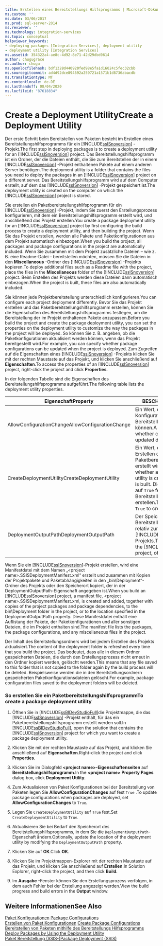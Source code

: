 ```yaml
---
title: Erstellen eines Bereitstellungs Hilfsprogramms | Microsoft-Dokumentation
ms.custom: ''
ms.date: 03/06/2017
ms.prod: sql-server-2014
ms.reviewer: ''
ms.technology: integration-services
ms.topic: conceptual
helpviewer_keywords:
- deploying packages [Integration Services], deployment utility
- deployment utility [Integration Services]
ms.assetid: 354322a4-ae8c-4d92-8e71-42d29dbd0614
author: chugugrace
ms.author: chugu
ms.openlocfilehash: bdf1328d440920fed98e5fa1d16024c5fec32cbb
ms.sourcegitcommit: ad4d92dce894592a259721a1571b1d8736abacdb
ms.translationtype: MT
ms.contentlocale: de-DE
ms.lasthandoff: 08/04/2020
ms.locfileid: "87618834"
---
```

# <a name="create-a-deployment-utility"></a><span data-ttu-id="1c9d7-102">Create a Deployment Utility</span><span class="sxs-lookup"><span data-stu-id="1c9d7-102">Create a Deployment Utility</span></span>
  <span data-ttu-id="1c9d7-103">Der erste Schritt beim Bereitstellen von Paketen besteht im Erstellen eines Bereitstellungshilfsprogramms für ein [!INCLUDE[ssISnoversion](../includes/ssisnoversion-md.md)] -Projekt.</span><span class="sxs-lookup"><span data-stu-id="1c9d7-103">The first step in deploying packages is to create a deployment utility for an [!INCLUDE[ssISnoversion](../includes/ssisnoversion-md.md)] project.</span></span> <span data-ttu-id="1c9d7-104">Das Bereitstellungshilfsprogramm ist ein Ordner, der die Dateien enthält, die Sie zum Bereitstellen der in einem [!INCLUDE[ssISnoversion](../includes/ssisnoversion-md.md)] -Projekt enthaltenen Pakete auf einem anderen Server benötigen.</span><span class="sxs-lookup"><span data-stu-id="1c9d7-104">The deployment utility is a folder that contains the files you need to deploy the packages in an [!INCLUDE[ssISnoversion](../includes/ssisnoversion-md.md)] project on a different server.</span></span> <span data-ttu-id="1c9d7-105">Das Bereitstellungshilfsprogramm wird auf dem Computer erstellt, auf dem das [!INCLUDE[ssISnoversion](../includes/ssisnoversion-md.md)] -Projekt gespeichert ist.</span><span class="sxs-lookup"><span data-stu-id="1c9d7-105">The deployment utility is created on the computer on which the [!INCLUDE[ssISnoversion](../includes/ssisnoversion-md.md)] project is stored.</span></span>  
  
 <span data-ttu-id="1c9d7-106">Sie erstellen ein Paketbereitstellungshilfsprogramm für ein [!INCLUDE[ssISnoversion](../includes/ssisnoversion-md.md)] -Projekt, indem Sie zuerst den Erstellungsprozess konfigurieren, mit dem ein Bereitstellungshilfsprogramm erstellt wird, und anschließend das Projekt erstellen.</span><span class="sxs-lookup"><span data-stu-id="1c9d7-106">You create a package deployment utility for an [!INCLUDE[ssISnoversion](../includes/ssisnoversion-md.md)] project by first configuring the build process to create a deployment utility, and then building the project.</span></span> <span data-ttu-id="1c9d7-107">Wenn Sie das Projekt erstellen, werden alle Pakete und Paketkonfigurationen aus dem Projekt automatisch einbezogen.</span><span class="sxs-lookup"><span data-stu-id="1c9d7-107">When you build the project, all packages and package configurations in the project are automatically included.</span></span> <span data-ttu-id="1c9d7-108">Wenn Sie zusammen mit dem Projekt zusätzliche Dateien – wie z. B. eine Readme-Datei – bereitstellen möchten, müssen Sie die Dateien in den **Miscellaneous** -Ordner des [!INCLUDE[ssISnoversion](../includes/ssisnoversion-md.md)] -Projekts kopieren.</span><span class="sxs-lookup"><span data-stu-id="1c9d7-108">To deploy additional files such as a Readme file with the project, place the files in the **Miscellaneous** folder of the [!INCLUDE[ssISnoversion](../includes/ssisnoversion-md.md)] project.</span></span> <span data-ttu-id="1c9d7-109">Beim Erstellen des Projekts werden diese Dateien dann automatisch einbezogen.</span><span class="sxs-lookup"><span data-stu-id="1c9d7-109">When the project is built, these files are also automatically included.</span></span>  
  
 <span data-ttu-id="1c9d7-110">Sie können jede Projektbereitstellung unterschiedlich konfigurieren.</span><span class="sxs-lookup"><span data-stu-id="1c9d7-110">You can configure each project deployment differently.</span></span> <span data-ttu-id="1c9d7-111">Bevor Sie das Projekt erstellen und das Paketbereitstellungshilfsprogramm erstellen, können Sie die Eigenschaften des Bereitstellungshilfsprogramms festlegen, um die Bereitstellung der im Projekt enthaltenen Pakete anzupassen.</span><span class="sxs-lookup"><span data-stu-id="1c9d7-111">Before you build the project and create the package deployment utility, you can set the properties on the deployment utility to customize the way the packages in the project will be deployed.</span></span> <span data-ttu-id="1c9d7-112">So können Sie z. B. angeben, ob die Paketkonfigurationen aktualisiert werden können, wenn das Projekt bereitgestellt wird.</span><span class="sxs-lookup"><span data-stu-id="1c9d7-112">For example, you can specify whether package configurations can be updated when the project is deployed.</span></span> <span data-ttu-id="1c9d7-113">Zum Zugreifen auf die Eigenschaften eines [!INCLUDE[ssISnoversion](../includes/ssisnoversion-md.md)] -Projekts klicken Sie mit der rechten Maustaste auf das Projekt, und klicken Sie anschließend auf **Eigenschaften**.</span><span class="sxs-lookup"><span data-stu-id="1c9d7-113">To access the properties of an [!INCLUDE[ssISnoversion](../includes/ssisnoversion-md.md)] project, right-click the project and click **Properties**.</span></span>  
  
 <span data-ttu-id="1c9d7-114">In der folgenden Tabelle sind die Eigenschaften des Bereitstellungshilfsprogramms aufgeführt.</span><span class="sxs-lookup"><span data-stu-id="1c9d7-114">The following table lists the deployment utility properties.</span></span>  
  
|<span data-ttu-id="1c9d7-115">Eigenschaft</span><span class="sxs-lookup"><span data-stu-id="1c9d7-115">Property</span></span>|<span data-ttu-id="1c9d7-116">BESCHREIBUNG</span><span class="sxs-lookup"><span data-stu-id="1c9d7-116">Description</span></span>|  
|--------------|-----------------|  
|<span data-ttu-id="1c9d7-117">AllowConfigurationChange</span><span class="sxs-lookup"><span data-stu-id="1c9d7-117">AllowConfigurationChange</span></span>|<span data-ttu-id="1c9d7-118">Ein Wert, der angibt, ob Konfigurationen während der Bereitstellung aktualisiert werden können.</span><span class="sxs-lookup"><span data-stu-id="1c9d7-118">A value that specifies whether configurations can be updated during deployment.</span></span>|  
|<span data-ttu-id="1c9d7-119">CreateDeploymentUtility</span><span class="sxs-lookup"><span data-stu-id="1c9d7-119">CreateDeploymentUtility</span></span>|<span data-ttu-id="1c9d7-120">Ein Wert, der angibt, ob beim Erstellen des Projekts ein Paketbereitstellungshilfsprogramm erstellt wird.</span><span class="sxs-lookup"><span data-stu-id="1c9d7-120">A value that specifies whether a package deployment utility is created when the project is built.</span></span> <span data-ttu-id="1c9d7-121">Diese Eigenschaft muss auf `True` festgelegt sein, um ein Bereitstellungshilfsprogramm zu erstellen.</span><span class="sxs-lookup"><span data-stu-id="1c9d7-121">This property must be `True` to create a deployment utility.</span></span>|  
|<span data-ttu-id="1c9d7-122">DeploymentOutputPath</span><span class="sxs-lookup"><span data-stu-id="1c9d7-122">DeploymentOutputPath</span></span>|<span data-ttu-id="1c9d7-123">Der Speicherort des Bereitstellungshilfsprogramms, relativ zur Position des [!INCLUDE[ssISnoversion](../includes/ssisnoversion-md.md)] -Projekts.</span><span class="sxs-lookup"><span data-stu-id="1c9d7-123">The location, relative to the [!INCLUDE[ssISnoversion](../includes/ssisnoversion-md.md)] project, of the deployment utility.</span></span>|  
  
 <span data-ttu-id="1c9d7-124">Wenn Sie ein [!INCLUDE[ssISnoversion](../includes/ssisnoversion-md.md)]-Projekt erstellen, wird eine Manifestdatei mit dem Namen „\<project name>.SSISDeploymentManifest.xml“ erstellt und zusammen mit Kopien der Projektpakete und Paketabhängigkeiten in den „bin\Deployment“-Ordner des Projekts oder den Speicherort kopiert, der in der DeploymentOutputPath-Eigenschaft angegeben ist.</span><span class="sxs-lookup"><span data-stu-id="1c9d7-124">When you build an [!INCLUDE[ssISnoversion](../includes/ssisnoversion-md.md)] project, a manifest file, \<project name>.SSISDeploymentManifest.xml, is created and added, together with copies of the project packages and package dependencies, to the bin\Deployment folder in the project, or to the location specified in the DeploymentOutputPath property.</span></span> <span data-ttu-id="1c9d7-125">Diese Manifestdatei enthält eine Auflistung der Pakete, der Paketkonfigurationen und aller sonstigen Dateien, die im Projekt enthalten sind.</span><span class="sxs-lookup"><span data-stu-id="1c9d7-125">The manifest file lists the packages, the package configurations, and any miscellaneous files in the project.</span></span>  
  
 <span data-ttu-id="1c9d7-126">Der Inhalt des Bereitstellungsordners wird bei jedem Erstellen des Projekts aktualisiert.</span><span class="sxs-lookup"><span data-stu-id="1c9d7-126">The content of the deployment folder is refreshed every time that you build the project.</span></span> <span data-ttu-id="1c9d7-127">Das bedeutet, dass alle in diesem Ordner gespeicherten Dateien, die durch den Erstellungsprozess nicht erneut in den Ordner kopiert werden, gelöscht werden.</span><span class="sxs-lookup"><span data-stu-id="1c9d7-127">This means that any file saved to this folder that is not copied to the folder again by the build process will be deleted.</span></span> <span data-ttu-id="1c9d7-128">Beispielsweise werden die in den Bereitstellungsordnern gespeicherten Paketkonfigurationsdateien gelöscht.</span><span class="sxs-lookup"><span data-stu-id="1c9d7-128">For example, package configuration files saved to the deployment folders will be deleted.</span></span>  
  
### <a name="to-create-a-package-deployment-utility"></a><span data-ttu-id="1c9d7-129">So erstellen Sie ein Paketbereitstellungshilfsprogramm</span><span class="sxs-lookup"><span data-stu-id="1c9d7-129">To create a package deployment utility</span></span>  
  
1.  <span data-ttu-id="1c9d7-130">Öffnen Sie in [!INCLUDE[ssBIDevStudioFull](../includes/ssbidevstudiofull-md.md)]die Projektmappe, die das [!INCLUDE[ssISnoversion](../includes/ssisnoversion-md.md)] -Projekt enthält, für das ein Paketbereitstellungshilfsprogramm erstellt werden soll.</span><span class="sxs-lookup"><span data-stu-id="1c9d7-130">In [!INCLUDE[ssBIDevStudioFull](../includes/ssbidevstudiofull-md.md)], open the solution that contains the [!INCLUDE[ssISnoversion](../includes/ssisnoversion-md.md)] project for which you want to create a package deployment utility.</span></span>  
  
2.  <span data-ttu-id="1c9d7-131">Klicken Sie mit der rechten Maustaste auf das Projekt, und klicken Sie anschließend auf **Eigenschaften**.</span><span class="sxs-lookup"><span data-stu-id="1c9d7-131">Right-click the project and click **Properties**.</span></span>  
  
3.  <span data-ttu-id="1c9d7-132">Klicken Sie im Dialogfeld **\<project name>-Eigenschaftenseiten** auf **Bereitstellungshilfsprogramm**.</span><span class="sxs-lookup"><span data-stu-id="1c9d7-132">In the **\<project name> Property Pages** dialog box, click **Deployment Utility**.</span></span>  
  
4.  <span data-ttu-id="1c9d7-133">Zum Aktualisieren von Paket Konfigurationen bei der Bereitstellung von Paketen legen Sie **AllowConfigurationChanges** auf fest `True` .</span><span class="sxs-lookup"><span data-stu-id="1c9d7-133">To update package configurations when packages are deployed, set **AllowConfigurationChanges** to `True`.</span></span>  
  
5.  <span data-ttu-id="1c9d7-134">Legen Sie `CreateDeploymentUtility` auf `True` fest.</span><span class="sxs-lookup"><span data-stu-id="1c9d7-134">Set `CreateDeploymentUtility` to `True`.</span></span>  
  
6.  <span data-ttu-id="1c9d7-135">Aktualisieren Sie bei Bedarf den Speicherort des Bereitstellungshilfsprogramms, in dem Sie die `DeploymentOutputPath`-Eigenschaft ändern.</span><span class="sxs-lookup"><span data-stu-id="1c9d7-135">Optionally, update the location of the deployment utility by modifying the `DeploymentOutputPath` property.</span></span>  
  
7.  <span data-ttu-id="1c9d7-136">Klicken Sie auf **OK**.</span><span class="sxs-lookup"><span data-stu-id="1c9d7-136">Click **OK**.</span></span>  
  
8.  <span data-ttu-id="1c9d7-137">Klicken Sie im Projektmappen-Explorer mit der rechten Maustaste auf das Projekt, und klicken Sie anschließend auf **Erstellen**.</span><span class="sxs-lookup"><span data-stu-id="1c9d7-137">In Solution Explorer, right-click the project, and then click **Build**.</span></span>  
  
9. <span data-ttu-id="1c9d7-138">Im **Ausgabe** -Fenster können Sie den Erstellungsprozess verfolgen, in dem auch Fehler bei der Erstellung angezeigt werden.</span><span class="sxs-lookup"><span data-stu-id="1c9d7-138">View the build progress and build errors in the **Output** window.</span></span>  
  
## <a name="see-also"></a><span data-ttu-id="1c9d7-139">Weitere Informationen</span><span class="sxs-lookup"><span data-stu-id="1c9d7-139">See Also</span></span>  
 <span data-ttu-id="1c9d7-140">[Paket Konfigurationen](../../2014/integration-services/package-configurations.md) </span><span class="sxs-lookup"><span data-stu-id="1c9d7-140">[Package Configurations](../../2014/integration-services/package-configurations.md) </span></span>  
 <span data-ttu-id="1c9d7-141">[Erstellen von Paket Konfigurationen](../../2014/integration-services/create-package-configurations.md) </span><span class="sxs-lookup"><span data-stu-id="1c9d7-141">[Create Package Configurations](../../2014/integration-services/create-package-configurations.md) </span></span>  
 <span data-ttu-id="1c9d7-142">[Bereitstellen von Paketen mithilfe des Bereitstellungs Hilfsprogramms](../../2014/integration-services/deploy-packages-by-using-the-deployment-utility.md) </span><span class="sxs-lookup"><span data-stu-id="1c9d7-142">[Deploy Packages by Using the Deployment Utility](../../2014/integration-services/deploy-packages-by-using-the-deployment-utility.md) </span></span>  
 [<span data-ttu-id="1c9d7-143">Paket Bereitstellung &#40;SSIS-&#41;</span><span class="sxs-lookup"><span data-stu-id="1c9d7-143">Package Deployment &#40;SSIS&#41;</span></span>](packages/legacy-package-deployment-ssis.md)  
  
  
